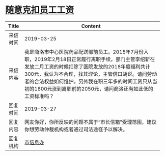 # <a href="http://www.shangluo.gov.cn/zmhd/ldxxxx.jsp?urltype=leadermail.LeaderMailContentUrl&wbtreeid=1112&leadermailid=5183">随意克扣员工工资</a>
| Title |                                                                                    Content                                                                                    |
|:-----:|-------------------------------------------------------------------------------------------------------------------------------------------------------------------------------|
| 来信时间  | 2019-03-25                                                                                                                                                                    |
| 来信内容  | 我是商洛市中心医院药品配送部前员工。2015年7月份入职，2019年2月18日正常履行离职手续，部门主管李绍新在发放二月工资的时候扣除了医院发放的2018年度福利共计300元，我认为不合理，找其理论，主管信口胡说。请问劳动者的合法权益如何维护。另外我在职三年多的时间工资只从当初的1800元涨到离职前的2050元，请问商洛还有如此低的工资标准吗？ |
| 回复时间  | 2019-03-27                                                                                                                                                                    |
| 回复内容  | 网友你好，你所反映的问题不属于“市长信箱”受理范围，建议你想劳动仲裁机构或者通过司法途径予以解决。                                                                                                                             |
| 回复机构  | <a href="../../categories/agencies/市信息办.md">市信息办</a>                                                                                                                          |